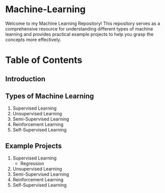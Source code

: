 # Machine-Learning
Welcome to my Machine Learning Repository! This repository serves as a comprehensive resource for understanding different types of machine learning and provides practical example projects to help you grasp the concepts more effectively.

# Table of Contents
## Introduction
## Types of Machine Learning
1. Supervised Learning
2. Unsupervised Learning
3. Semi-Supervised Learning
4. Reinforcement Learning
5. Self-Supervised Learning

## Example Projects
1. Supervised Learning
   - Regression
2. Unsupervised Learning
3. Semi-Supervised Learning
4. Reinforcement Learning
5. Self-Supervised Learning
